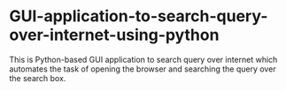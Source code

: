# GUI-application-to-search-query-over-internet-using-python
This is Python-based GUI application to search query over internet which automates the task of opening the browser and searching the query over the search box.
